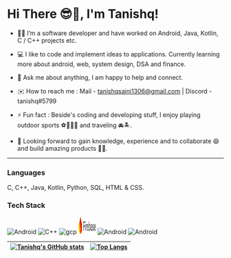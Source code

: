 # Hi There 😎👋, I'm Tanishq!

- 🧑‍💻 I’m a software developer and have worked on Android, Java, Kotlin, C / C++ projects etc.

- 💻 I like to code and implement ideas to applications. Currently learning more about android, web, system design, DSA and finance.

- 💬 Ask me about anything, I am happy to help and connect.

- ✉️ How to reach me : Mail - tanishqsaini1306@gmail.com | Discord - tanishq#5799

- ⚡ Fun fact : Beside's coding and developing stuff, I enjoy playing outdoor sports ⚽🏃‍♂️🏏 and traveling 🚘🏝️.

- 🌱 Looking forward to gain knowledge, experience and  to collaborate 😄 and build amazing products 📱📶.

<!-- 📃 [Resume](https://github.com/tanishq1306/tanishq1306/blob/main/Resume.pdf) -->
<hr>

### Languages
C, C++, Java, Kotlin, Python, SQL, HTML & CSS.


### Tech Stack
<p align="left">
<img src="https://raw.githubusercontent.com/gilbarbara/logos/master/logos/android-icon.svg" alt="Android" width="40" height="40"/> 
<img src="https://raw.githubusercontent.com/gilbarbara/logos/master/logos/git-icon.svg" alt="C++" width="40" height="40"/> 
<img src="https://www.vectorlogo.zone/logos/google_cloud/google_cloud-icon.svg" alt="gcp" width="40" height="40"/> 
<img src="https://raw.githubusercontent.com/gilbarbara/logos/master/logos/firebase.svg" alt="Firebase" width="40" height="40"/> 
<img src="https://raw.githubusercontent.com/gilbarbara/logos/master/logos/figma.svg" alt="Android" width="40" height="40"/> 
<img src="https://seeklogo.com/images/U/ubuntu-logo-8FDEC6A07B-seeklogo.com.png" alt="Android" width="40" height="40"/> 
</p>


|[![Tanishq's GitHub stats](https://github-readme-stats.vercel.app/api?username=tanishq1306&count_private=true&show_icons=true&theme=nord)](https://github.com/tanishq1306/github-readme-stats)|[![Top Langs](https://github-readme-stats.vercel.app/api/top-langs/?username=tanishq1306&count_private=true&layout=compact&theme=nord)](https://github.com/tanishq1306/github-readme-stats)|
|---|---|



